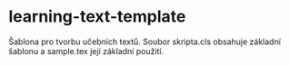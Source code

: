 # learning-text-template

Šablona pro tvorbu učebních textů. Soubor skripta.cls obsahuje základní šablonu a sample.tex její základní použití.
